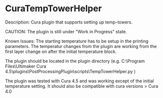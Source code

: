 # CuraTempTowerHelper

Description: Cura plugin that supports setting up temp-towers.

CAUTION: The plugin is still under "Work in Progress" state. 

Known Issues: The starting temperature has to be setup in the printing parameters. The temperatur changes from the plugin are working from the first layer change on after the initial temperature block.

The plugin should be located in the plugin directory (e.g. C:\Program Files\Ultimaker Cura 4.5\plugins\PostProcessingPlugin\scripts\TempTowerHelper.py )

The plugin was tested with Cura 4.5 and was working except of the initial temperature setting. It should also be compatible with cura versions > Cura 4.0
